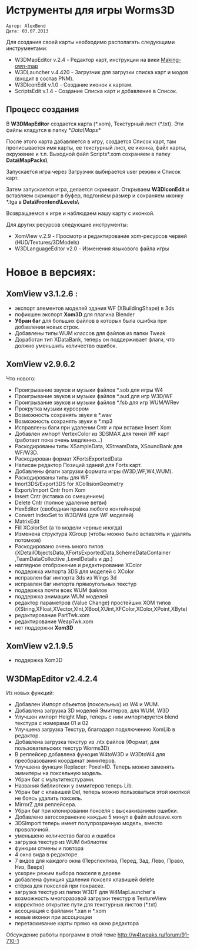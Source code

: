 
# Иструменты для игры Worms3D
    Автор: AlexBond
    Дата: 03.07.2013

Для создания своей карты необходимо располагать следующими инструментами:
* W3DMapEditor v.2.4 - Редактор карт, инструкции на вики [Making-own-map](https://github.com/AlexBond2/Worms3DTools/wiki/Making-own-map)
* W3DLauncher v.4.420 - Загрузчик для загрузки списка карт и модов (входит в состав PNM).
* W3DIconEdit v.1.0 - Создание иконок к картам.
* ScriptsEdit v.1.4 - Создание Списка карт и добавление в Список.


## Процесс создания

В **W3DMapEditor** создается карта (\*.xom), Текстурный лист (\*.txt). Эти файлы кладутся в папку **Data\Maps\**

После этого карта дабавляется в игру, создается Список карт, там прописывается имя карты, ее текстурный лист, ее иконка, файл карты, окружение и т.п. Выходной файл Scripts\*.xom сохраняем в папку **Data\MapPacks\\**

Запускается игра через Загрузчик выбирается user режим и Список карт.

Затем запускается игра, делается скриншот. Открываем **W3DIconEdit** и вставляем скриншот в буфер, подгоняем размер и сохраняем иконку \*.tga в **Data\Frontend\Levels\\**

Возвращаемся к игре и наблюдаем нашу карту с иконкой.

Для других ресурсов следующие инструменты:
 * XomView v.2.9 - Просмотр и редактирование xom-ресурсов червей (HUD/Textures/3DModels)
 * W3DLanguageEditor v2.0 - Изменения языкового файла игры


# Новое в версиях:

## XomView v3.1.2.6 :
 + экспорт элементов моделей здания WF (XBuildingShape) в 3ds
 + пофикшен экспорт **Xom3D** для плагина Blender
 + **Убран баг** для больших файлов в которых была ошибка при добавлении новых строк.
 + Добавлены типы WUM классов для файлов из папки Tweak
 + Доработан тип XDataBank, теперь он поддерживает флаги, что должно уменьшить количество ошибок.

## XomView v2.9.6.2

Что нового:
+ Проигрывание звуков и музыки файлов *.sob для игры W4
+ Проигрывание звуков и музыки файлов *.aud для игр W3D/WF
+ Проигрывание звуков и музыки файлов *.fsb для игр WUM/WRev
+ Прокрутка музыки курсором
+ Возможность сохранять звуки в *.wav
+ Возможность сохранять звуки в *.mp3
+ Исправлены баги при удалении Cntr и при вставке Insert Xom
+ Добавлен импорт VertexColor из 3DSMAX для теней WF карт (работает пока очень медленно...)
+ Раскодированы типы XSampleData, XStreamData, XSoundBank для WF/W3D.
+ Раскодирован формат XFortsExportedData 
+ Написан редактор Позиций зданий для Forts карт. 
+ Добавлены флаги загрузки формата игры (W3D,WF,W4,WUM). 
+ Раскодированы типы для WF.
+ Imort3DS/Export3DS for XCollisionGeometry 
+ Export/Import Cntr from Xom 
+ Insert Cntr (вставка со смещением)
+ Delete Cntr (полное удаление ветви) 
+ HexEditor (свободная правка любого контейнера)
+ Convert IndexSet to W3D/W4 (для WF моделей) 
+ MatrixEdit 
+ Fill XColorSet (а то модели черные иногда) 
+ Изменена структура XGroup (чтобы можно было вставлять и удалять потомков)
+ Раскодировано очень много типов (XDetailObjectsData,XFortsExportedData,SchemeDataContainer ,TeamDataCollective ,LevelDetails и др.)
+ наглядное отоброжение и редактирование XColor
+ поддержка импорта 3DS для моделей с XColor
+ исправлен баг импорта 3ds из Wings 3d
+ исправлен баг импорта прямоугольных текстур
+ поддержка почти всех WUM файлов
+ поддержка анимации WUM моделей
+ редактор параметров (Value Change) простейших XOM типов (XString,XFloat,XVector,XInt,XBool,XUint,XFColor,XColor,XPoint,XByte)
+ редактирование PartTwk.xom
+ редактирование WeapTwk.xom
+ нет поддержки **Xom3D**

## XomView v2.1.9.5

+ поддержка Xom3D


## W3DMapEditor v2.4.2.4

Из новых функций:

- Добавлен Импорт объектов (поксельных) из W4 и WUM.
- Добавлена загрузка 3D моделей Эмиттеров, для WUM, W3D
- Улучшен импорт Height Map, теперь с ним импортируется blend текстура с номерами 01 и 02 
- Улучшена загрузка Текстур, благодаря подключению XomLib в редактор. 
- Добавлена загрузка текстур из .ntx файлов (Формат, для пользовательских текстур Worms3D) 
- В реплейсер добавлена функция W4toW3D и W3DtoW4 для преобразования координат эммитеров. 
- Улучшена функция Replacer: Poxel=ID. Теперь можно заменять эммитеры на поксельную модель. 
- Убран баг с мультитекстурами.
- Названия библиотеки у эммитеров теперь Lib. 
- Убран баг с клавишей Del, теперь можно пользоваться этой кнопкой не боясь удалить поксель.
- MirrorZ для реплейсера. 
- Убран баг при клонировании покселя с выскакиванием ошибки. 
- Добавлено автосохранение каждые 5 минут в файл autosave.xom 
- 3DSImport теперь имеет полупрозрачную модель, вместо проволочной. 
- уменьшено количество багов и ошибок 
- загрузка текстур из WUM библиотек
- функции отмены и повтора 
- 4 окна вида в редакторе 
- 7 видов для каждого окна (Перспектива, Перед, Зад, Лево, Право, Низ, Вверх) 
- ускорен режим выбора покселя в дереве 
- добавлена функция удаления покселя клавишей delete 
- стёрка для покселей при покраске.
- загрузка текстур из папки W3DT для W4MapLauncher'а
- возможность многоразовой загрузки текстур в TextureView
- корректное открытие пути для текстурных листов (*.txt)
- ассоциация с файлами *.xan и *.xom
- новые иконки при ассоциации
- перетаскивание карты прямо на окно редактора

Обсуждение работы программ в этой теме http://w4tweaks.ru/forum/91-710-1

